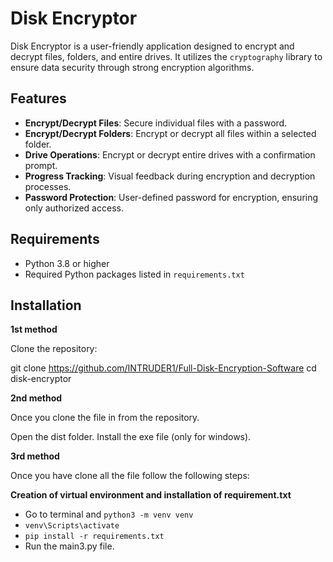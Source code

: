 # Disk Encryptor

Disk Encryptor is a user-friendly application designed to encrypt and decrypt files, folders, and entire drives. It utilizes the `cryptography` library to ensure data security through strong encryption algorithms.

## Features

- **Encrypt/Decrypt Files**: Secure individual files with a password.
- **Encrypt/Decrypt Folders**: Encrypt or decrypt all files within a selected folder.
- **Drive Operations**: Encrypt or decrypt entire drives with a confirmation prompt.
- **Progress Tracking**: Visual feedback during encryption and decryption processes.
- **Password Protection**: User-defined password for encryption, ensuring only authorized access.

## Requirements

- Python 3.8 or higher
- Required Python packages listed in `requirements.txt`

## Installation

**1st method**

Clone the repository:
   
   git clone https://github.com/INTRUDER1/Full-Disk-Encryption-Software
   cd disk-encryptor

**2nd method**

Once you clone the file in from the repository.

   Open the dist folder.
   Install the exe file (only for windows).

**3rd method**

Once you have clone all the file follow the following steps:

**Creation of virtual environment and installation of requirement.txt**
  - Go to terminal and ```python3 -m venv venv```
  - ```venv\Scripts\activate```
  - ```pip install -r requirements.txt```
  - Run the main3.py file.



 

